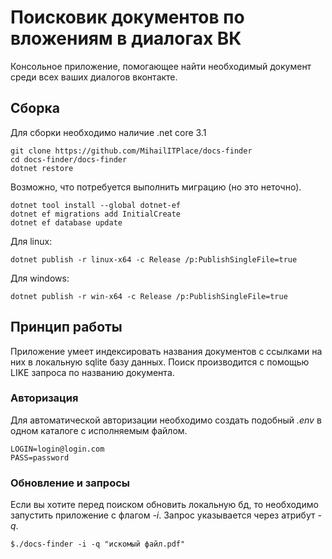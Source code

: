 # Поисковик документов по вложениям в диалогах ВК
Консольное приложение, помогающее найти необходимый документ среди всех ваших диалогов вконтакте.

## Сборка
Для сборки необходимо наличие .net core 3.1

```shell script
git clone https://github.com/MihailITPlace/docs-finder
cd docs-finder/docs-finder
dotnet restore
```
Возможно, что потребуется выполнить миграцию (но это неточно).
```shell script
dotnet tool install --global dotnet-ef
dotnet ef migrations add InitialCreate
dotnet ef database update
```
Для linux:
```shell script
dotnet publish -r linux-x64 -c Release /p:PublishSingleFile=true
```
Для windows:
```shell script
dotnet publish -r win-x64 -c Release /p:PublishSingleFile=true
```

## Принцип работы
Приложение умеет индексировать названия документов с ссылками на них в локальную sqlite базу данных.
Поиск производится с помощью LIKE запроса по названию документа. 

### Авторизация
Для автоматической авторизации необходимо создать подобный _.env_ в одном каталоге с исполняемым файлом.
```dotenv
LOGIN=login@login.com
PASS=password
```

### Обновление и запросы
Если вы хотите перед поиском обновить локальную бд, то необходимо запустить приложение с флагом _-i_.
Запрос указывается через атрибут _-q_.

```shell script
$./docs-finder -i -q "искомый файл.pdf"
```